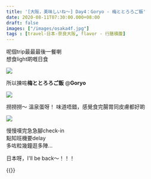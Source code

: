 ```yaml
---
title: '[大阪，美味しいね～] Day4：Goryo - 梅ととろろご飯'
date: 2020-08-11T07:30:00.000+08:00
draft: false
images: ["/images/osaka4f.jpg"]
tags : [travel-日本-奈良大阪, flavor - 行膳積腹]
---
```


呢個trip最最最後一餐喇  
想食light啲嘅日食 

![](/images/osaka4f.jpg)
 
所以揀咗**梅ととろろご飯** @**Goryo**  

![](/images/osaka4f1.jpg)

撈撈撈～ 溫泉蛋呀！
味道唔錯，感覺食完腸胃同皮膚都好啲  
  
![](/images/kix0.jpg)

慢慢嘆完急急腳check-in  
點知班機要delay  
多咗粒幾鐘逛多陣...  
  
日本呀，I'll be back～！！！  
  
{{<osaka>}}
